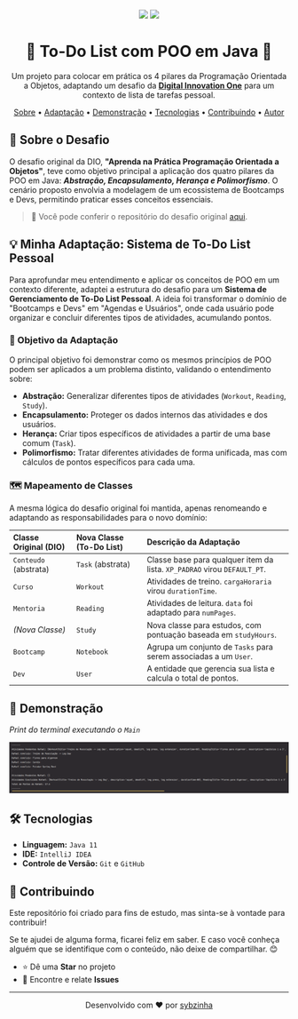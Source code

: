 <br>

<div align="center">
  <img src="https://img.shields.io/badge/Java-ED8B00?style=for-the-badge&logo=openjdk&logoColor=white" />
  <img src="https://img.shields.io/badge/status-conclu%C3%ADdo-brightgreen?style=for-the-badge" />
</div>

<h1 align="center">📝 To-Do List com POO em Java 📝</h1>

<p align="center">
  Um projeto para colocar em prática os 4 pilares da Programação Orientada a Objetos, adaptando um desafio da <strong><a href="https://web.digitalinnovation.one/">Digital Innovation One</a></strong> para um contexto de lista de tarefas pessoal.
</p>

<p align="center">
  <a href="#-sobre-o-desafio">Sobre</a> •
  <a href="#-minha-adaptação">Adaptação</a> •
  <a href="#-demonstração">Demonstração</a> •
  <a href="#-tecnologias">Tecnologias</a> •
  <a href="#-contribuindo">Contribuindo</a> •
  <a href="#-autor">Autor</a>
</p>

## 🌟 Sobre o Desafio <a name="-sobre-o-desafio"></a>

O desafio original da DIO, **"Aprenda na Prática Programação Orientada a Objetos"**, teve como objetivo principal a aplicação dos quatro pilares da POO em Java: ***Abstração, Encapsulamento, Herança e Polimorfismo***. O cenário proposto envolvia a modelagem de um ecossistema de Bootcamps e Devs, permitindo praticar esses conceitos essenciais.

> 🔗 Você pode conferir o repositório do desafio original [aqui](https://github.com/cami-la/desafio-poo-dio).

## 💡 Minha Adaptação: Sistema de To-Do List Pessoal <a name="-minha-adaptação"></a>

Para aprofundar meu entendimento e aplicar os conceitos de POO em um contexto diferente, adaptei a estrutura do desafio para um **Sistema de Gerenciamento de To-Do List Pessoal**. A ideia foi transformar o domínio de "Bootcamps e Devs" em "Agendas e Usuários", onde cada usuário pode organizar e concluir diferentes tipos de atividades, acumulando pontos.

### 🎯 Objetivo da Adaptação

O principal objetivo foi demonstrar como os mesmos princípios de POO podem ser aplicados a um problema distinto, validando o entendimento sobre:

-   **Abstração:** Generalizar diferentes tipos de atividades (`Workout`, `Reading`, `Study`).
-   **Encapsulamento:** Proteger os dados internos das atividades e dos usuários.
-   **Herança:** Criar tipos específicos de atividades a partir de uma base comum (`Task`).
-   **Polimorfismo:** Tratar diferentes atividades de forma unificada, mas com cálculos de pontos específicos para cada uma.

### 🗺️ Mapeamento de Classes

A mesma lógica do desafio original foi mantida, apenas renomeando e adaptando as responsabilidades para o novo domínio:

| Classe Original (DIO) | Nova Classe (To-Do List) | Descrição da Adaptação |
| :--- | :--- | :--- |
| `Conteudo` (abstrata) | `Task` (abstrata) | Classe base para qualquer item da lista. `XP_PADRAO` virou `DEFAULT_PT`. |
| `Curso` | `Workout` | Atividades de treino. `cargaHoraria` virou `durationTime`. |
| `Mentoria` | `Reading` | Atividades de leitura. `data` foi adaptado para `numPages`. |
| *(Nova Classe)* | `Study` | Nova classe para estudos, com pontuação baseada em `studyHours`. |
| `Bootcamp` | `Notebook` | Agrupa um conjunto de `Tasks` para serem associadas a um `User`. |
| `Dev` | `User` | A entidade que gerencia sua lista e calcula o total de pontos. |

## 📸 Demonstração <a name="-demonstração"></a>

*Print do terminal executando o `Main`*

![Demonstração do Projeto](img.png)


## 🛠️ Tecnologias <a name="-tecnologias"></a>

-   **Linguagem:** `Java 11`
-   **IDE:** `IntelliJ IDEA`
-   **Controle de Versão:** `Git` e `GitHub`

## 🤝 Contribuindo <a name="-contribuindo"></a>

Este repositório foi criado para fins de estudo, mas sinta-se à vontade para contribuir!

Se te ajudei de alguma forma, ficarei feliz em saber. E caso você conheça alguém que se identifique com o conteúdo, não deixe de compartilhar. 😊

-   ⭐ Dê uma **Star** no projeto
-   🐛 Encontre e relate **Issues**

---

<p align="center">
  Desenvolvido com ❤️ por <a href="https://github.com/sybzinha">sybzinha</a>
</p>